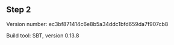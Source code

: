 ## Step 2 ##

Version number: ec3bf871414c6e8b5a34ddc1bfd659da7f907cb8

Build tool: SBT, version 0.13.8
